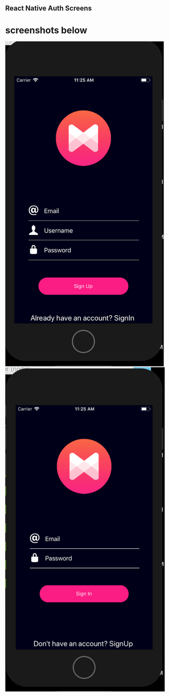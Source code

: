 ## React Native Auth Screens

# screenshots below

<img src='screenshots/screenshot1.png'>
<img src='screenshots/screenshot2.png'>